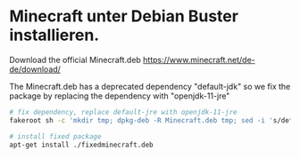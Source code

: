 # Minecraft unter Debian Buster installieren.
Download the official Minecraft.deb
https://www.minecraft.net/de-de/download/

The Minecraft.deb has a deprecated dependency "default-jdk" so we fix the package by replacing the dependency with "openjdk-11-jre"

```bash
# fix dependency, replace default-jre with openjdk-11-jre
fakeroot sh -c 'mkdir tmp; dpkg-deb -R Minecraft.deb tmp; sed -i 's/default-jre/openjdk-11-jre/g' tmp/DEBIAN/control; dpkg-deb -b tmp fixedminecraft.deb ; rm -r tmp'

# install fixed package
apt-get install ./fixedminecraft.deb
```

